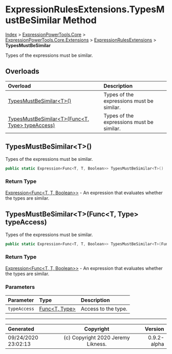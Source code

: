 ﻿# ExpressionRulesExtensions.TypesMustBeSimilar Method

[Index](../index.md) > [ExpressionPowerTools.Core](ExpressionPowerTools.Core.a.md) > [ExpressionPowerTools.Core.Extensions](ExpressionPowerTools.Core.Extensions.n.md) > [ExpressionRulesExtensions](ExpressionPowerTools.Core.Extensions.ExpressionRulesExtensions.cs.md) > **TypesMustBeSimilar**

Types of the expressions must be similar.

## Overloads

| Overload | Description |
| :-- | :-- |
| [TypesMustBeSimilar&lt;T>()](#typesmustbesimilart) | Types of the expressions must be similar. |
| [TypesMustBeSimilar&lt;T>(Func&lt;T, Type> typeAccess)](#typesmustbesimilartfunct-type-typeaccess) | Types of the expressions must be similar. |
## TypesMustBeSimilar&lt;T>()

Types of the expressions must be similar.

```csharp
public static Expression<Func<T, T, Boolean>> TypesMustBeSimilar<T>()
```

### Return Type

 [Expression&lt;Func&lt;T, T, Boolean>>](https://docs.microsoft.com/dotnet/api/system.linq.expressions.expression-1)  - An expression that evaluates whether the types are similar.


## TypesMustBeSimilar&lt;T>(Func&lt;T, Type> typeAccess)

Types of the expressions must be similar.

```csharp
public static Expression<Func<T, T, Boolean>> TypesMustBeSimilar<T>(Func<T, Type> typeAccess)
```

### Return Type

 [Expression&lt;Func&lt;T, T, Boolean>>](https://docs.microsoft.com/dotnet/api/system.linq.expressions.expression-1)  - An expression that evaluates whether the types are similar.

### Parameters

| Parameter | Type | Description |
| :-- | :-- | :-- |
| `typeAccess` | [Func&lt;T, Type>](https://docs.microsoft.com/dotnet/api/system.func-2) | Access to the type. |



---

| Generated | Copyright | Version |
| :-- | :-: | --: |
| 09/24/2020 23:02:13 | (c) Copyright 2020 Jeremy Likness. | 0.9.2-alpha |
